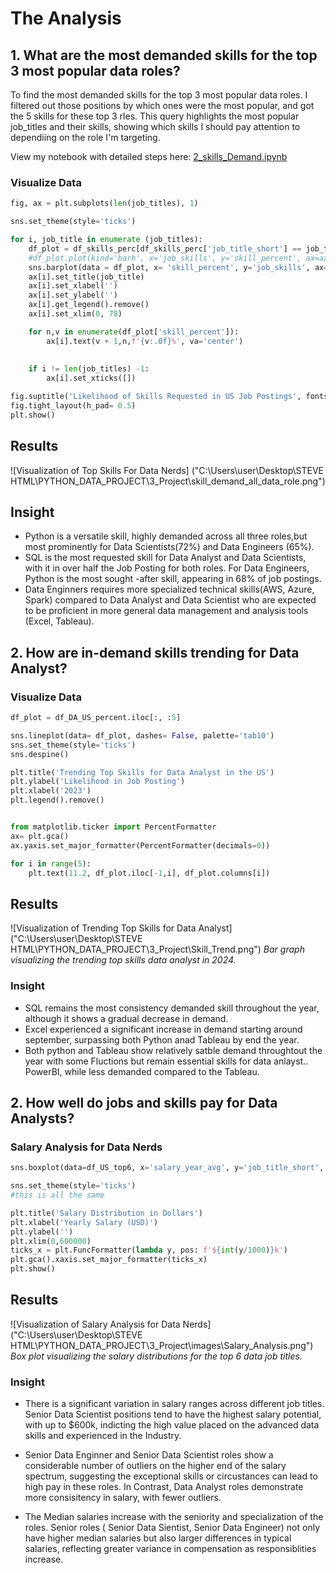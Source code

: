 # The Analysis

## 1. What are the most demanded skills for the top 3 most popular data roles?

To find the most demanded skills for the top 3 most popular data roles. I filtered out those positions by which ones were the most popular, and got the 5 skills for these top 3 rles. This query highlights the most popular job_titles and their skills, showing which skills I should pay attention to dependiing on the role I'm targeting.

View my notebook with detailed steps here:
[2_skills_Demand.ipynb](3_Project/2_skills_Demand.ipynb)

### Visualize Data
```python
fig, ax = plt.subplots(len(job_titles), 1)

sns.set_theme(style='ticks')

for i, job_title in enumerate (job_titles):
    df_plot = df_skills_perc[df_skills_perc['job_title_short'] == job_title].head(5)
    #df_plot.plot(kind='barh', x='job_skills', y='skill_percent', ax=ax[i], title = job_title)
    sns.barplot(data = df_plot, x= 'skill_percent', y='job_skills', ax=ax[i], hue= 'skill_count', palette = 'dark:b_r')
    ax[i].set_title(job_title)
    ax[i].set_xlabel('')
    ax[i].set_ylabel('')
    ax[i].get_legend().remove()
    ax[i].set_xlim(0, 78)

    for n,v in enumerate(df_plot['skill_percent']):
        ax[i].text(v + 1,n,f'{v:.0f}%', va='center')
    
    
    if i != len(job_titles) -1:
        ax[i].set_xticks([])

fig.suptitle('Likelihood of Skills Requested in US Job Postings', fontsize= 15)
fig.tight_layout(h_pad= 0.5)
plt.show()
```

## Results

![Visualization of Top Skills For Data Nerds]
("C:\Users\user\Desktop\STEVE HTML\PYTHON_DATA_PROJECT\3_Project\skill_demand_all_data_role.png")


## Insight

- Python is a versatile skill, highly demanded across all three roles,but most prominently for Data Scientists(72%) and Data Engineers (65%).
- SQL is the most requested skill for Data Analyst and Data Scientists, with it in over half the Job Posting for both roles. For Data Engineers, Python is the most sought -after skill, appearing in 68% of job postings.
- Data Enginners requires more specialized technical skills(AWS, Azure, Spark) compared to Data Analyst and Data Scientist who are expected to be proficient in more general data management and analysis tools (Excel, Tableau).


## 2. How are in-demand skills trending for Data Analyst?

### Visualize Data
```python
df_plot = df_DA_US_percent.iloc[:, :5]

sns.lineplot(data= df_plot, dashes= False, palette='tab10')
sns.set_theme(style='ticks')
sns.despine()

plt.title('Trending Top Skills for Data Analyst in the US')
plt.ylabel('Likelihood in Job Posting')
plt.xlabel('2023')
plt.legend().remove()


from matplotlib.ticker import PercentFormatter
ax= plt.gca()
ax.yaxis.set_major_formatter(PercentFormatter(decimals=0))

for i in range(5):
    plt.text(11.2, df_plot.iloc[-1,i], df_plot.columns[i])

```
## Results

![Visualization of Trending Top Skills for Data Analyst]
("C:\Users\user\Desktop\STEVE HTML\PYTHON_DATA_PROJECT\3_Project\Skill_Trend.png")
*Bar graph visualizing the trending top skills data analyst in 2024.*

### Insight
- SQL remains the most consistency demanded skill throughout the year, although it shows a gradual decrease in demand.
- Excel experienced a significant increase in demand starting around september, surpassing both Python anad Tableau by end the year.
- Both python and Tableau show relatively satble demand throughtout the year with some Fluctions but remain essential skills for data anlayst.. PowerBI, while less demanded compared to the Tableau.


## 2. How well do jobs and skills pay for Data Analysts?

### Salary Analysis for Data Nerds
```python
sns.boxplot(data=df_US_top6, x='salary_year_avg', y='job_title_short', order=job_order)

sns.set_theme(style='ticks')
#this is all the same

plt.title('Salary Distribution in Dollars')
plt.xlabel('Yearly Salary (USD)')
plt.ylabel('')
plt.xlim(0,600000)
ticks_x = plt.FuncFormatter(lambda y, pos: f'${int(y/1000)}k')
plt.gca().xaxis.set_major_formatter(ticks_x)
plt.show()

```

## Results

![Visualization of Salary Analysis for Data Nerds]
("C:\Users\user\Desktop\STEVE HTML\PYTHON_DATA_PROJECT\3_Project\images\Salary_Analysis.png")
*Box plot visualizing the salary distributions for the top 6 data job titles.*


### Insight
- There is a significant variation in salary ranges across different job titles. Senior Data Scientist positions tend to have the highest salary potential, with up to $600k, indicting the high value placed on the advanced data skills and experienced in the Industry.

- Senior Data Enginner and Senior Data Scientist roles show a considerable number of outliers on the higher end of the salary spectrum, suggesting the exceptional skills or circustances can lead to high pay in these roles. In Contrast, Data Analyst roles demonstrate more consisitency in salary, with fewer outliers.

- The Median salaries increase with the seniority and specialization of the roles. Senior roles ( Senior Data Sientist, Senior Data Engineer) not only have higher median salaries but also larger differences in typical salaries, reflecting greater variance in compensation as responsiblities increase.








